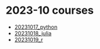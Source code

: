 # 2023-10 courses 

- [20231017_python](../20231017_python/README.md)
- [20231018_julia](../evaluations/20231018_julia/README.md)
- [20231019_r](../evaluations/20231019_r)

